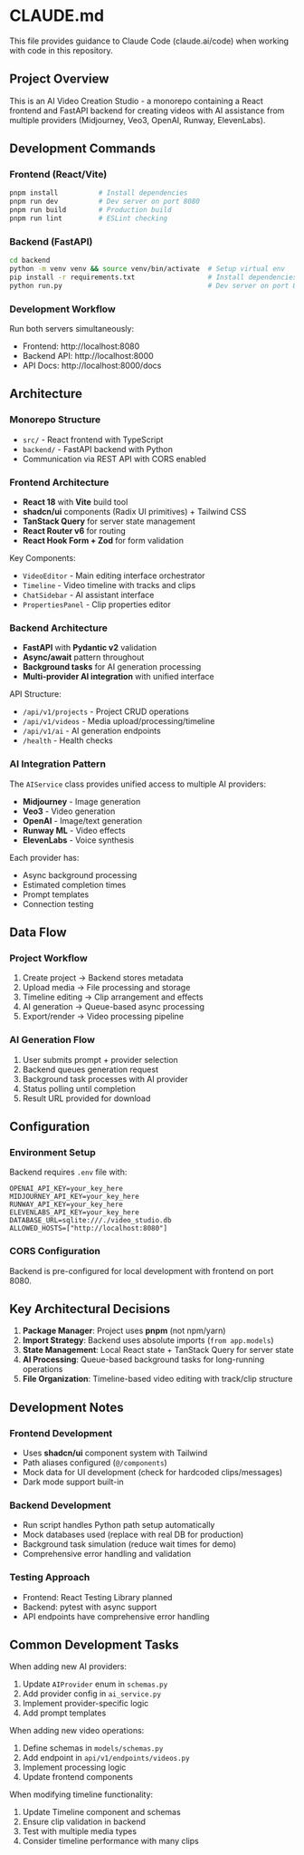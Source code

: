 # CLAUDE.md

This file provides guidance to Claude Code (claude.ai/code) when working with code in this repository.

## Project Overview

This is an AI Video Creation Studio - a monorepo containing a React frontend and FastAPI backend for creating videos with AI assistance from multiple providers (Midjourney, Veo3, OpenAI, Runway, ElevenLabs).

## Development Commands

### Frontend (React/Vite)
```bash
pnpm install          # Install dependencies  
pnpm run dev          # Dev server on port 8080
pnpm run build        # Production build
pnpm run lint         # ESLint checking
```

### Backend (FastAPI)
```bash
cd backend
python -m venv venv && source venv/bin/activate  # Setup virtual env
pip install -r requirements.txt                  # Install dependencies
python run.py                                    # Dev server on port 8000
```

### Development Workflow
Run both servers simultaneously:
- Frontend: http://localhost:8080 
- Backend API: http://localhost:8000
- API Docs: http://localhost:8000/docs

## Architecture

### Monorepo Structure
- `src/` - React frontend with TypeScript
- `backend/` - FastAPI backend with Python
- Communication via REST API with CORS enabled

### Frontend Architecture
- **React 18** with **Vite** build tool
- **shadcn/ui** components (Radix UI primitives) + Tailwind CSS
- **TanStack Query** for server state management
- **React Router v6** for routing
- **React Hook Form + Zod** for form validation

Key Components:
- `VideoEditor` - Main editing interface orchestrator
- `Timeline` - Video timeline with tracks and clips
- `ChatSidebar` - AI assistant interface
- `PropertiesPanel` - Clip properties editor

### Backend Architecture
- **FastAPI** with **Pydantic v2** validation
- **Async/await** pattern throughout
- **Background tasks** for AI generation processing
- **Multi-provider AI integration** with unified interface

API Structure:
- `/api/v1/projects` - Project CRUD operations
- `/api/v1/videos` - Media upload/processing/timeline
- `/api/v1/ai` - AI generation endpoints
- `/health` - Health checks

### AI Integration Pattern
The `AIService` class provides unified access to multiple AI providers:
- **Midjourney** - Image generation
- **Veo3** - Video generation  
- **OpenAI** - Image/text generation
- **Runway ML** - Video effects
- **ElevenLabs** - Voice synthesis

Each provider has:
- Async background processing
- Estimated completion times
- Prompt templates
- Connection testing

## Data Flow

### Project Workflow
1. Create project → Backend stores metadata
2. Upload media → File processing and storage
3. Timeline editing → Clip arrangement and effects
4. AI generation → Queue-based async processing
5. Export/render → Video processing pipeline

### AI Generation Flow
1. User submits prompt + provider selection
2. Backend queues generation request
3. Background task processes with AI provider
4. Status polling until completion
5. Result URL provided for download

## Configuration

### Environment Setup
Backend requires `.env` file with:
```env
OPENAI_API_KEY=your_key_here
MIDJOURNEY_API_KEY=your_key_here
RUNWAY_API_KEY=your_key_here
ELEVENLABS_API_KEY=your_key_here
DATABASE_URL=sqlite:///./video_studio.db
ALLOWED_HOSTS=["http://localhost:8080"]
```

### CORS Configuration
Backend is pre-configured for local development with frontend on port 8080.

## Key Architectural Decisions

1. **Package Manager**: Project uses **pnpm** (not npm/yarn)
2. **Import Strategy**: Backend uses absolute imports (`from app.models`)
3. **State Management**: Local React state + TanStack Query for server state
4. **AI Processing**: Queue-based background tasks for long-running operations
5. **File Organization**: Timeline-based video editing with track/clip structure

## Development Notes

### Frontend Development
- Uses **shadcn/ui** component system with Tailwind
- Path aliases configured (`@/components`)
- Mock data for UI development (check for hardcoded clips/messages)
- Dark mode support built-in

### Backend Development
- Run script handles Python path setup automatically
- Mock databases used (replace with real DB for production)
- Background task simulation (reduce wait times for demo)
- Comprehensive error handling and validation

### Testing Approach
- Frontend: React Testing Library planned
- Backend: pytest with async support
- API endpoints have comprehensive error handling

## Common Development Tasks

When adding new AI providers:
1. Update `AIProvider` enum in `schemas.py`
2. Add provider config in `ai_service.py`
3. Implement provider-specific logic
4. Add prompt templates

When adding new video operations:
1. Define schemas in `models/schemas.py`
2. Add endpoint in `api/v1/endpoints/videos.py`
3. Implement processing logic
4. Update frontend components

When modifying timeline functionality:
1. Update Timeline component and schemas
2. Ensure clip validation in backend
3. Test with multiple media types
4. Consider timeline performance with many clips